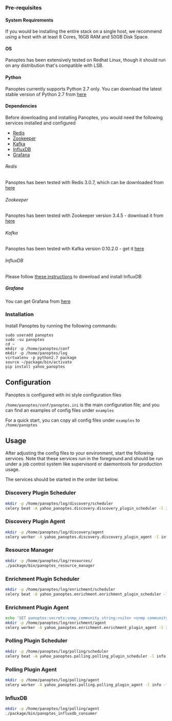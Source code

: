 ### Pre-requisites

#### System Requirements

If you would be installing the entire stack on a single host, we recommend using a host with at least 8 Cores, 16GB RAM and 50GB Disk Space.

#### OS

Panoptes has been extensively tested on Redhat Linux, though it should run on any distribution that's compatible with LSB. 

#### Python

Panoptes currently supports Python 2.7 only. You can download the latest stable version of Python 2.7 from [here](https://www.python.org/downloads/release/python-2715/)

#### Dependencies

Before downloading and installing Panoptes, you would need the following services installed and configured

- [Redis](#Redis)
- [Zookeeper](#Zookeeper)
- [Kafka](#Kafka)
- [InfluxDB](#InfluxDB)
- [Grafana](#Grafana)

###### Redis

Panoptes has been tested with Redis 3.0.7, which can be downloaded from [here](https://redis.io/download#other-versions)

###### Zookeeper

Panoptes has been tested with Zookeeper version 3.4.5 - download it from [here](https://archive.apache.org/dist/zookeeper/zookeeper-3.4.5/)

###### Kafka

Panoptes has been tested with Kafka version 0.10.2.0 - get it [here](https://kafka.apache.org/downloads#0.10.2.1)

###### InfluxDB

Please follow [these instructions](https://portal.influxdata.com/downloads) to download and install InfluxDB

##### Grafana

You can get Grafana from [here](https://grafana.com/get) 

### Installation

Install Panoptes by running the following commands:

```
sudo useradd panoptes
sudo -su panoptes
cd ~
mkdir -p /home/panoptes/conf
mkdir -p /home/panoptes/log
virtualenv -p python2.7 package
source ~/package/bin/activate
pip install yahoo_panoptes
```

## Configuration
Panoptes is configured with ini style configuration files

`/home/panoptes/conf/panoptes.ini` is the main configuration file; and you can find an examples of config files under `examples`

For a quick start, you can copy all config files under `examples` to `/home/panoptes`

## Usage

After adjusting the config files to your environment, start the following services. Note that these services run in the foreground and should be run under a job control system like supervisord or daemontools for production usage.

The services should be started in the order list below.

### Discovery Plugin Scheduler
```bash
mkdir -p /home/panoptes/log/discovery/scheduler
celery beat -A yahoo_panoptes.discovery.discovery_plugin_scheduler -l info -S yahoo_panoptes.framework.celery_manager.PanoptesCeleryPluginScheduler
```

### Discovery Plugin Agent
```bash
mkdir -p /home/panoptes/log/discovery/agent
celery worker -A yahoo_panoptes.discovery.discovery_plugin_agent -l info -f /home/panoptes/log/discovery/agent/discovery_plugin_agent_celery_worker.log -Q discovery_plugin_agent -n discovery_plugin_agent.%h
```
    
### Resource Manager
```bash
mkdir -p /home/panoptes/log/resources/
./package/bin/panoptes_resource_manager
```

### Enrichment Plugin Scheduler
```bash
mkdir -p /home/panoptes/log/enrichment/scheduler
celery beat -A yahoo_panoptes.enrichment.enrichment_plugin_scheduler -l info -S yahoo_panoptes.framework.celery_manager.PanoptesCeleryPluginScheduler --pidfile eps.pid
```

### Enrichment Plugin Agent

```bash
echo 'SET panoptes:secrets:snmp_community_string:<site> <snmp community string>' | redis-cli
mkdir -p /home/panoptes/log/enrichment/agent
celery worker -A yahoo_panoptes.enrichment.enrichment_plugin_agent -l info -f /home/panoptes/log/enrichment/agent/enrichment_plugin_agent_celery_worker.log -Q enrichment_plugin_agent -n enrichment_plugin_agent.%h
```

### Polling Plugin Scheduler

```bash
mkdir -p /home/panoptes/log/polling/scheduler
celery beat -A yahoo_panoptes.polling.polling_plugin_scheduler -l info -S yahoo_panoptes.framework.celery_manager.PanoptesCeleryPluginScheduler --pidfile pps.pid
```

### Polling Plugin Agent
```bash
mkdir -p /home/panoptes/log/polling/agent
celery worker -A yahoo_panoptes.polling.polling_plugin_agent -l info -f /home/panoptes/log/polling/agent/polling_plugin_agent_celery_worker_001.log -Q polling_plugin_agent -n polling_plugin_agent_001.%h -Ofair --max-tasks-per-child 10
```

### InfluxDB
```bash
mkdir -p /home/panoptes/log/polling/agent
./package/bin/panoptes_influxdb_consumer
```

